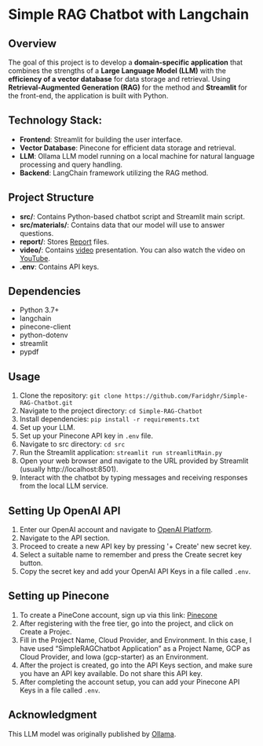 # Simple RAG Chatbot with Langchain

## Overview
The goal of this project is to develop a **domain-specific application** that combines the strengths of a **Large Language Model (LLM)** with the **efficiency of a vector database** for data storage and retrieval. Using **Retrieval-Augmented Generation (RAG)** for the method and **Streamlit** for the front-end, the application is built with Python.

## Technology Stack:
- **Frontend**: Streamlit for building the user interface.
- **Vector Database**: Pinecone for efficient data storage and retrieval. 
- **LLM**: Ollama LLM model running on a local machine for natural language processing and query handling.
- **Backend**: LangChain framework utilizing the RAG method.

## Project Structure
- **src/**: Contains Python-based chatbot script and Streamlit main script.
- **src/materials/**: Contains data that our model will use to answer questions.
- **report/**: Stores [Report](report) files.
- **video/**: Contains [video](video) presentation. You can also watch the video on [YouTube](https://youtu.be/wo-0wUplqSM).
- **.env**: Contains API keys.

## Dependencies
- Python 3.7+
- langchain
- pinecone-client
- python-dotenv
- streamlit
- pypdf

## Usage
1. Clone the repository: `git clone https://github.com/Faridghr/Simple-RAG-Chatbot.git`
2. Navigate to the project directory: `cd Simple-RAG-Chatbot`
3. Install dependencies: `pip install -r requirements.txt`
4. Set up your LLM.
5. Set up your Pinecone API key in `.env` file.
5. Navigate to src directory: `cd src`
6. Run the Streamlit application: `streamlit run streamlitMain.py`
7. Open your web browser and navigate to the URL provided by Streamlit (usually http://localhost:8501).
8. Interact with the chatbot by typing messages and receiving responses from the local LLM service.

## Setting Up OpenAI API
1. Enter our OpenAI account and navigate to [OpenAI Platform](https://platform.openai.com/apps). 
2. Navigate to the API section.
3. Proceed to create a new API key by pressing '+ Create' new secret key.
4. Select a suitable name to remember and press the Create secret key button.
5. Copy the secret key and add your OpenAI API Keys in a file called `.env`.

## Setting up Pinecone
1. To create a PineCone account, sign up via this link: [Pinecone](https://www.pinecone.io/)
2. After registering with the free tier, go into the project, and click on Create a Projec.
3. Fill in the Project Name, Cloud Provider, and Environment. In this case, I have used “SimpleRAGChatbot Application” as a Project Name, GCP as Cloud Provider, and Iowa (gcp-starter) as an Environment.
4. After the project is created, go into the API Keys section, and make sure you have an API key available. Do not share this API key.
5. After completing the account setup, you can add your Pinecone API Keys in a file called `.env`.

## Acknowledgment
This LLM model was originally published by [Ollama](https://github.com/ollama/ollama).

